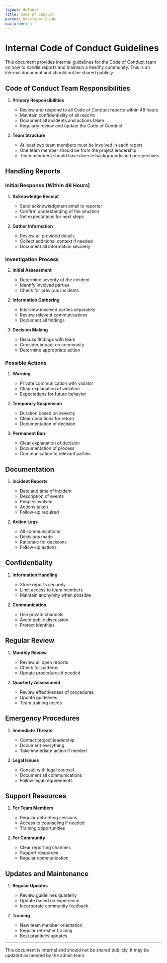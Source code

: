 ```yaml
---
layout: default
title: Code of Conduct
parent: Developer Guide
nav_order: 4
---
```


# Internal Code of Conduct Guidelines

This document provides internal guidelines for the Code of Conduct team on how to handle reports and maintain a healthy community. This is an internal document and should not be shared publicly.

## Code of Conduct Team Responsibilities

1. **Primary Responsibilities**
   - Review and respond to all Code of Conduct reports within 48 hours
   - Maintain confidentiality of all reports
   - Document all incidents and actions taken
   - Regularly review and update the Code of Conduct

2. **Team Structure**
   - At least two team members must be involved in each report
   - One team member should be from the project leadership
   - Team members should have diverse backgrounds and perspectives

## Handling Reports

### Initial Response (Within 48 Hours)

1. **Acknowledge Receipt**
   - Send acknowledgment email to reporter
   - Confirm understanding of the situation
   - Set expectations for next steps

2. **Gather Information**
   - Review all provided details
   - Collect additional context if needed
   - Document all information securely

### Investigation Process

1. **Initial Assessment**
   - Determine severity of the incident
   - Identify involved parties
   - Check for previous incidents

2. **Information Gathering**
   - Interview involved parties separately
   - Review relevant communications
   - Document all findings

3. **Decision Making**
   - Discuss findings with team
   - Consider impact on community
   - Determine appropriate action

### Possible Actions

1. **Warning**
   - Private communication with violator
   - Clear explanation of violation
   - Expectations for future behavior

2. **Temporary Suspension**
   - Duration based on severity
   - Clear conditions for return
   - Documentation of decision

3. **Permanent Ban**
   - Clear explanation of decision
   - Documentation of process
   - Communication to relevant parties

## Documentation

1. **Incident Reports**
   - Date and time of incident
   - Description of events
   - People involved
   - Actions taken
   - Follow-up required

2. **Action Logs**
   - All communications
   - Decisions made
   - Rationale for decisions
   - Follow-up actions

## Confidentiality

1. **Information Handling**
   - Store reports securely
   - Limit access to team members
   - Maintain anonymity when possible

2. **Communication**
   - Use private channels
   - Avoid public discussion
   - Protect identities

## Regular Review

1. **Monthly Review**
   - Review all open reports
   - Check for patterns
   - Update procedures if needed

2. **Quarterly Assessment**
   - Review effectiveness of procedures
   - Update guidelines
   - Team training needs

## Emergency Procedures

1. **Immediate Threats**
   - Contact project leadership
   - Document everything
   - Take immediate action if needed

2. **Legal Issues**
   - Consult with legal counsel
   - Document all communications
   - Follow legal requirements

## Support Resources

1. **For Team Members**
   - Regular debriefing sessions
   - Access to counseling if needed
   - Training opportunities

2. **For Community**
   - Clear reporting channels
   - Support resources
   - Regular communication

## Updates and Maintenance

1. **Regular Updates**
   - Review guidelines quarterly
   - Update based on experience
   - Incorporate community feedback

2. **Training**
   - New team member orientation
   - Regular refresher training
   - Best practices updates

---

This document is internal and should not be shared publicly. It may be updated as needed by the admin team.